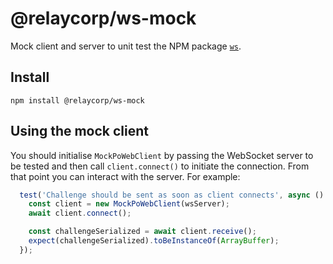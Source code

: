 # @relaycorp/ws-mock

Mock client and server to unit test the NPM package [`ws`](https://www.npmjs.com/package/ws).

## Install

```
npm install @relaycorp/ws-mock
```

## Using the mock client

You should initialise `MockPoWebClient` by passing the WebSocket server to be tested and then call `client.connect()` to initiate the connection. From that point you can interact with the server. For example:

```javascript
  test('Challenge should be sent as soon as client connects', async () => {
    const client = new MockPoWebClient(wsServer);
    await client.connect();

    const challengeSerialized = await client.receive();
    expect(challengeSerialized).toBeInstanceOf(ArrayBuffer);
  });
```
